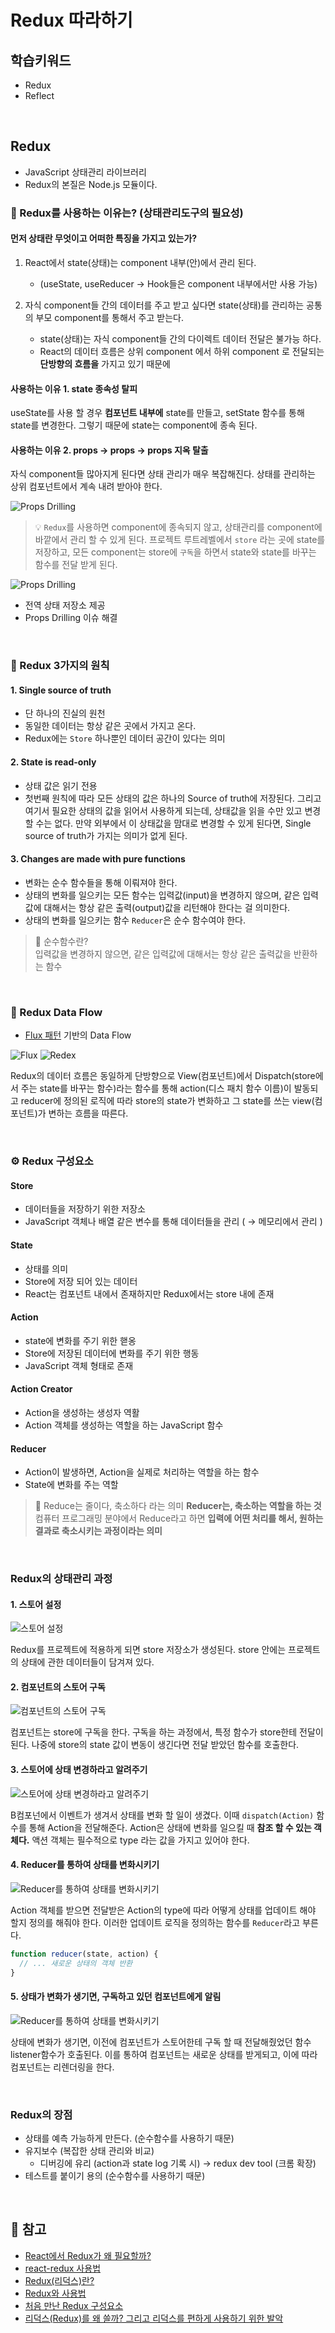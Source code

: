 # Redux 따라하기

## 학습키워드

- Redux
- Reflect

<br/>

## Redux

- JavaScript 상태관리 라이브러리
- Redux의 본질은 Node.js 모듈이다.

### 🤔 Redux를 사용하는 이유는? (상태관리도구의 필요성)

#### 먼저 상태란 무엇이고 어떠한 특징을 가지고 있는가?

1. React에서 state(상태)는 component 내부(안)에서 관리 된다.
    - (useState, useReducer → Hook들은 component 내부에서만 사용 가능)
  
2. 자식 component들 간의 데이터를 주고 받고 싶다면 state(상태)를 관리하는 공통의 부모 component를 통해서 주고 받는다.
    - state(상태)는 자식 component들 간의 다이렉트 데이터 전달은 불가능 하다.
    - React의 데이터 흐름은 상위 component 에서 하위 component 로 전달되는 __단방향의 흐름을__ 가지고 있기 때문에

#### 사용하는 이유 1. state 종속성 탈피

useState를 사용 할 경우 __컴포넌트 내부에__ state를 만들고, setState 함수를 통해 state를 변경한다.
그렇기 때문에 state는 component에 종속 된다.

#### 사용하는 이유 2. props -> props -> props 지옥 탈출

자식 component들 많아지게 된다면 상태 관리가 매우 복잡해진다. 상태를 관리하는 상위 컴포넌트에서 계속 내려 받아야 한다.

![Props Drilling](./image/props_drilling.png)

> 💡 `Redux`를 사용하면 component에 종속되지 않고, 상태관리를 component에 바깥에서 관리 할 수 있게 된다.
프로젝트 루트레벨에서 `store` 라는 곳에 state를 저장하고, 모든 component는 store에 `구독`을 하면서 state와 state를 바꾸는 함수를 전달 받게 된다.

![Props Drilling](./image/store.webp)

- 전역 상태 저장소 제공
- Props Drilling 이슈 해결

<br/>

### 🤖 Redux 3가지의 원칙

#### 1. Single source of truth

- 단 하나의 진실의 원천
- 동일한 데이터는 항상 같은 곳에서 가지고 온다.
- Redux에는 `Store` 하나뿐인 데이터 공간이 있다는 의미

#### 2. State is read-only

- 상태 값은 읽기 전용
- 첫번째 원칙에 따라 모든 상태의 값은 하나의 Source of truth에 저장된다.
그리고 여기서 필요한 상태의 값을 읽어서 사용하게 되는데, 상태값을 읽을 수만 있고 변경할 수는 없다.
만약 외부에서 이 상태값을 맘대로 변경할 수 있게 된다면, Single source of truth가 가지는 의미가 없게 된다.

#### 3. Changes are made with pure functions

- 변화는 순수 함수들을 통해 이뤄져야 한다.
- 상태의 변화를 일으키는 모든 함수는 입력값(input)을 변경하지 않으며, 같은 입력값에 대해서는 항상 같은 출력(output)값을 리턴해야 한다는 걸 의미한다.
- 상태의 변화를 일으키는 함수 `Reducer`은 순수 함수여야 한다.

> 📖 순수함수란? <br/> 입력값을 변경하지 않으면, 같은 입력값에 대해서는 항상 같은 출력값을 반환하는 함수

<br/>

### 🔁 Redux Data Flow

- [Flux 패턴](https://magrowing.gitbook.io/magrowing-gitbook/category/state_management/external_store#flux-architecture) 기반의 Data Flow

![Flux](./image/flux.png)
![Redex](./image/redux.webp)

Redux의 데이터 흐름은 동일하게 단방향으로 View(컴포넌트)에서 Dispatch(store에서 주는 state를 바꾸는 함수)라는 함수를 통해 action(디스 패치 함수 이름)이 발동되고 reducer에 정의된 로직에 따라 store의 state가 변화하고 그 state를 쓰는 view(컴포넌트)가 변하는 흐름을 따른다.

<br/>

### ⚙️ Redux 구성요소

#### Store

- 데이터들을 저장하기 위한 저장소
- JavaScript 객체나 배열 같은 변수를 통해 데이터들을 관리 ( → 메모리에서 관리 )

#### State

- 상태를 의미
- Store에 저장 되어 있는 데이터
- React는 컴포넌트 내에서 존재하지만 Redux에서는 store 내에 존재

#### Action

- state에 변화를 주기 위한 핻옹
- Store에 저장된 데이터에 변화를 주기 위한 행동
- JavaScript 객체 형태로 존재

#### Action Creator

- Action을 생성하는 생성자 역활
- Action 객체를 생성하는 역할을 하는 JavaScript 함수

#### Reducer

- Action이 발생하면, Action을 실제로 처리하는 역할을 하는 함수
- State에 변화를 주는 역할

> 📖  Reduce는 줄이다, 축소하다 라는 의미  __Reducer는, 축소하는 역할을 하는 것__ <br/> 컴퓨터 프로그래밍 분야에서 Reduce라고 하면 __입력에 어떤 처리를 해서, 원하는 결과로 축소시키는 과정이라는 의미__

<br/>

### Redux의 상태관리 과정

#### 1. 스토어 설정

![스토어 설정](./image/redux_step_1.webp)

Redux를 프로젝트에 적용하게 되면 store 저장소가 생성된다. store 안에는 프로젝트의 상태에 관한 데이터들이 담겨져 있다.

#### 2. 컴포넌트의 스토어 구독

![컴포넌트의 스토어 구독](./image/redux_step_2.webp)

컴포넌트는 store에 구독을 한다. 구독을 하는 과정에서, 특정 함수가 store한테 전달이 된다.
나중에 store의 state 값이 변동이 생긴다면 전달 받았던 함수를 호출한다.

#### 3. 스토어에 상태 변경하라고 알려주기

![스토어에 상태 변경하라고 알려주기](./image/redux_step_3.webp)

B컴포넌에서 이벤트가 생겨서 상태를 변화 할 일이 생겼다. 이때 `dispatch(Action)` 함수를 통해 Action을 전달해준다.
Action은 상태에 변화를 일으킬 때 __참조 할 수 있는 객체다.__ 액션 객체는 필수적으로 type 라는 값을 가지고 있어야 한다.

#### 4. Reducer를 통하여 상태를 변화시키기

![Reducer를 통하여 상태를 변화시키기](./image/redux_step_4.png)

Action 객체를 받으면 전달받은 Action의 type에 따라 어떻게 상태를 업데이트 해야 할지 정의를 해줘야 한다. 이러한 업데이트 로직을 정의하는 함수를 `Reducer`라고 부른다.

```javascript
function reducer(state, action) {
  // ... 새로운 상태의 객체 반환
}
```

#### 5. 상태가 변화가 생기면, 구독하고 있던 컴포넌트에게 알림

![Reducer를 통하여 상태를 변화시키기](./image/redux_step_5.webp)

상태에 변화가 생기면, 이전에 컴포넌트가 스토어한테 구독 할 때 전달해줬었던 함수 listener함수가 호출된다. 이를 통하여 컴포넌트는 새로운 상태를 받게되고, 이에 따라 컴포넌트는 리렌더링을 한다.

<br/>

### Redux의 장점

- 상태를 예측 가능하게 만든다. (순수함수를 사용하기 때문)
- 유지보수 (복잡한 상태 관리와 비교)
  - 디버깅에 유리 (action과 state log 기록 시) → redux dev tool (크롬 확장)
- 테스트를 붙이기 용의 (순수함수를 사용하기 때문)

<br/>

## 🔗 참고

- [React에서 Redux가 왜 필요할까?](https://devlog-h.tistory.com/26)
- [react-redux 사용법](https://kyounghwan01.github.io/blog/React/redux/redux-basic/#%E1%84%89%E1%85%A1%E1%84%8B%E1%85%AD%E1%86%BC%E1%84%92%E1%85%A1%E1%84%82%E1%85%B3%E1%86%AB-%E1%84%8B%E1%85%B5%E1%84%8B%E1%85%B2)
- [Redux(리덕스)란?](https://hanamon.kr/redux%EB%9E%80-%EB%A6%AC%EB%8D%95%EC%8A%A4-%EC%83%81%ED%83%9C-%EA%B4%80%EB%A6%AC-%EB%9D%BC%EC%9D%B4%EB%B8%8C%EB%9F%AC%EB%A6%AC/)
- [Redux와 사용법](https://medium.com/@heoh06/리액트-redux와-사용법-731853fc3cd4)
- [처음 만난 Redux 구성요소](https://www.frontoverflow.com/document/1/%EC%B2%98%EC%9D%8C%20%EB%A7%8C%EB%82%9C%20%EB%A6%AC%EB%8D%95%EC%8A%A4%20(Redux)/chapter/3/Redux%20%EC%8B%9C%EC%9E%91%ED%95%98%EA%B8%B0/section/10/Redux%20%EA%B5%AC%EC%84%B1%EC%9A%94%EC%86%8C)
- [리덕스(Redux)를 왜 쓸까? 그리고 리덕스를 편하게 사용하기 위한 발악](https://velopert.com/3528)

